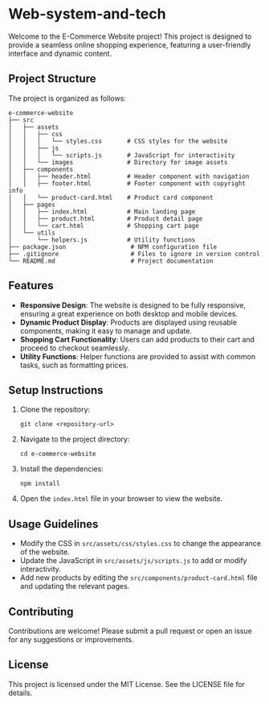 # Web-system-and-tech


Welcome to the E-Commerce Website project! This project is designed to provide a seamless online shopping experience, featuring a user-friendly interface and dynamic content.

## Project Structure

The project is organized as follows:

```
e-commerce-website
├── src
│   ├── assets
│   │   ├── css
│   │   │   └── styles.css       # CSS styles for the website
│   │   ├── js
│   │   │   └── scripts.js       # JavaScript for interactivity
│   │   └── images               # Directory for image assets
│   ├── components
│   │   ├── header.html          # Header component with navigation
│   │   ├── footer.html          # Footer component with copyright info
│   │   └── product-card.html    # Product card component
│   ├── pages
│   │   ├── index.html           # Main landing page
│   │   ├── product.html         # Product detail page
│   │   └── cart.html            # Shopping cart page
│   └── utils
│       └── helpers.js           # Utility functions
├── package.json                  # NPM configuration file
├── .gitignore                    # Files to ignore in version control
└── README.md                     # Project documentation
```

## Features

- **Responsive Design**: The website is designed to be fully responsive, ensuring a great experience on both desktop and mobile devices.
- **Dynamic Product Display**: Products are displayed using reusable components, making it easy to manage and update.
- **Shopping Cart Functionality**: Users can add products to their cart and proceed to checkout seamlessly.
- **Utility Functions**: Helper functions are provided to assist with common tasks, such as formatting prices.

## Setup Instructions

1. Clone the repository:
   ```
   git clone <repository-url>
   ```
2. Navigate to the project directory:
   ```
   cd e-commerce-website
   ```
3. Install the dependencies:
   ```
   npm install
   ```
4. Open the `index.html` file in your browser to view the website.

## Usage Guidelines

- Modify the CSS in `src/assets/css/styles.css` to change the appearance of the website.
- Update the JavaScript in `src/assets/js/scripts.js` to add or modify interactivity.
- Add new products by editing the `src/components/product-card.html` file and updating the relevant pages.

## Contributing

Contributions are welcome! Please submit a pull request or open an issue for any suggestions or improvements.

## License

This project is licensed under the MIT License. See the LICENSE file for details.